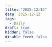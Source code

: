 ```yaml
---
title: "2025-12-12"
date: 2025-12-12
tags:
  - Daily
draft: true
hidden: false
disable_feed: false
---
```


